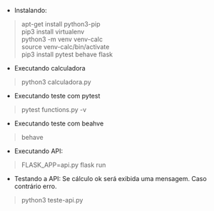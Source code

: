 + Instalando:
> apt-get install python3-pip  
> pip3 install virtualenv  
> python3 -m venv venv-calc  
> source venv-calc/bin/activate  
> pip3 install pytest behave flask

+ Executando calculadora
> python3 calculadora.py

+ Executando teste com pytest
> pytest functions.py -v

+ Executando teste com beahve
> behave

+ Executando API:
> FLASK_APP=api.py flask run

+ Testando a API: Se cálculo ok será exibida uma mensagem.
Caso contrário erro.
> python3 teste-api.py